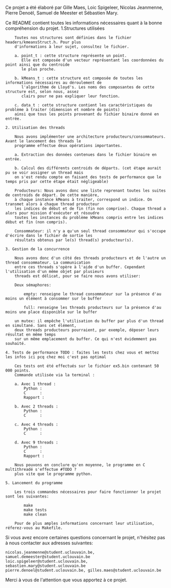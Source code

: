 
Ce projet a été élaboré par Gille Maes, Loic Spigeleer, Nicolas Jeanmenne,
Pierre Denoël, Samuel de Meester et Sébastien Mary.

Ce README contient toutes les informations nécessaires quant à la bonne compréhension du projet. 1.Structures utilisées

        Toutes nos structures sont définies dans le fichier headers/kmeansStruct.h. Pour plus
        d'informations à leur sujet, consultez le fichier.

        a. point_t : cette structure représente un point.
           Elle est composée d'un vecteur représentant les coordonnées du point ainsi que du centroide
           le plus proche.

        b. kMeans_t : cette structure est composée de toutes les informations nécessaires au déroulement de
           l'algorithme de Lloyd's. Les noms des composantes de cette structure est, selon nous, assez
           clairs pour ne pas expliquer leur fonction.

        c. data_t : cette structure contient les caractéristiques du problème à traiter (dimension et nombre de points)
        ainsi que tous les points provenant du fichier binaire donné en entrée.

    2. Utilisation des threads

        Nous avons implémenter une architecture producteurs/consommateurs. Avant le lancement des threads le
        programme effectue deux opérations importantes.

        a. Extraction des données contenues dans le fichier binaire en entrée.

        b. Calcul des différents centroids de départs. (cet étape aurait pu se voir assigner un thread mais
        on s'est rendu compte en faisant des tests de performance que le temps pris par cette étape était négligeable)

        Producteurs: Nous avons donc une liste reprenant toutes les suites de centroids de départ. De cette manière,
        à chaque instance kMeans à traiter, correspond un indice. On transmet alors à chaque thread producteur
        les indices de début et de fin (fin non comprise). Chaque thread a alors pour mission d'exécuter et résoudre
        toutes les instances du problème kMeans compris entre les indices début et fin (non compris).

        Consommateur: il n'y a qu'un seul thread consommateur qui s'occupe d'écrire dans le fichier de sortie les
        résultats obtenus par le(s) thread(s) producteur(s).

    3. Gestion de la concurrence

        Nous avons donc d'un côté des threads producteurs et de l'autre un thread consommateur. La communication
        entre ces threads s'opère à l'aide d'un buffer. Cependant l'utilisation d'un même objet par plusieurs
        threads est délicat, pour se faire nous avons utiliser:

        Deux sémaphores:

            empty: renseigne le thread consommateur sur la présence d'au moins un élément à consommer sur le buffer

            full: renseigne les threads producteurs sur la présence d'au moins une place disponible sur le buffer

        un mutex: il empêche l'utilisation du buffer par plus d'un thread en simultané. Sans cet élément,
        deux threads producteurs pourraient, par exemple, déposer leurs résultat en même temps
        sur un même emplacement du buffer. Ce qui n'est évidemment pas souhaité.

    4. Tests de performance TODO : faites les tests chez vous et mettez les infos ici pcq chez moi c'est pas optimal

        Ces tests ont été effectués sur le fichier ex5.bin contenant 50 000 points.
        Commande utilisée via la terminal :

        a. Avec 1 thread :
            Python :
            C      :
            Rapport :

        b. Avec 2 threads :
            Python :
            C      :

        c. Avec 4 threads :
            Python :
            C      :

        d. Avec 9 threads :
            Python :
            C      :
            Rapport :

        Nous pouvons en conclure qu'en moyenne, le programme en C multithreadé s'effectue #TODO ?
        plus vite que le programme python.

    5. Lancement du programme

        Les trois commandes nécessaires pour faire fonctionner le projet sont les suivantes:

            make
            make tests
            make clean

        Pour de plus amples informations concernant leur utilisation, réferez-vous au Makefile.


Si vous avez encore certaines questions concernant le projet, n'hésitez pas à nous contacter aux
adresses suivantes:

    nicolas.jeanmenne@student.uclouvain.be, samuel.demeester@student.uclouvain.be
    loic.spigeleer@student.uclouvain.be, sebastien.mary@student.uclouvain.be
    pierre.denoel@student.uclouvain.be, gilles.maes@student.uclouvain.be

Merci à vous de l'attention que vous apportez à ce projet.